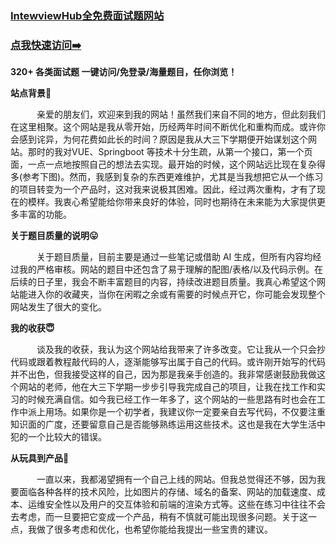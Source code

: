 ###  [IntewviewHub全免费面试题网站](https://www.interviewhub.online/)
###  [点我快速访问➡️](https://www.interviewhub.online/)

 **320+ 各类面试题 一键访问/免登录/海量题目，任你浏览！** 

 **站点背景🫡** 

 &emsp;&emsp;亲爱的朋友们，欢迎来到我的网站！虽然我们来自不同的地方，但此刻我们在这里相聚。这个网站是我从零开始，历经两年时间不断优化和重构而成。或许你会感到诧异，为何花费如此长的时间？原因是我从大三下学期便开始谋划这个网站。那时的我对VUE、Springboot 等技术十分生疏，从第一个接口，第一个页面，一点一点地按照自己的想法去实现。最开始的时候，这个网站远比现在复杂得多(参考下图)。然而，我感到复杂的东西更难维护，尤其是当我想把它从一个练习的项目转变为一个产品时，这对我来说极其困难。因此，经过两次重构，才有了现在的模样。我衷心希望能给你带来良好的体验，同时也期待在未来能为大家提供更多丰富的功能。

 **关于题目质量的说明😛** 

 &emsp;&emsp;关于题目质量，目前主要是通过一些笔记或借助 AI 生成，但所有内容均经过我的严格审核。网站的题目中还包含了易于理解的配图/表格/以及代码示例。在后续的日子里，我会不断丰富题目的内容，持续改进题目质量。我真心希望这个网站能进入你的收藏夹，当你在闲暇之余或有需要的时候点开它，你可能会发现整个网站发生了很大的变化。

 **我的收获😇** 

 &emsp;&emsp;谈及我的收获，我认为这个网站给我带来了许多改变。它让我从一个只会抄代码或跟着教程敲代码的人，逐渐能够写出属于自己的代码。或许刚开始写的代码并不出色，但我接受这样的自己，因为那是我亲手创造的。我非常感谢鼓励我做这个网站的老师，他在大三下学期一步步引导我完成自己的项目，让我在找工作和实习的时候充满自信。如今我已经工作一年多了，这个网站的一些思路有时也会在工作中派上用场。如果你是一个初学者，我建议你一定要亲自去写代码，不仅要注重知识面的广度，还要留意自己是否能够熟练运用这些技术。这也是我在大学生活中犯的一个比较大的错误。

 **从玩具到产品🎪** 

 &emsp;&emsp;一直以来，我都渴望拥有一个自己上线的网站。但我总觉得还不够，因为我要面临各种各样的技术风险，比如图片的存储、域名的备案、网站的加载速度、成本、运维安全性以及用户的交互体验和前端的渲染方式等。这些在练习中往往不会去考虑，而一旦要把它变成一个产品，稍有不慎就可能出现很多问题。关于这一点，我做了很多考虑和优化，也希望你能给我提出一些宝贵的建议。
